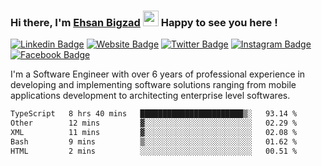 ### Hi there, I'm <a href="https://ehsanbigzad.com" target="_blank">Ehsan Bigzad</a> <img src="https://media.giphy.com/media/hvRJCLFzcasrR4ia7z/giphy.gif" width="25px" height="25px"> Happy to see you here !

[![Linkedin Badge](https://img.shields.io/badge/-LinkedIn-0e76a8?style=flat-square&logo=Linkedin&logoColor=white)](https://linkedin.com/in/EhsanBigzad)
[![Website Badge](https://img.shields.io/badge/Website-3b5998?style=flat-square&logo=google-chrome&logoColor=white)](https://ehsanbigzad.com)
[![Twitter Badge](https://img.shields.io/badge/-Twitter-00acee?style=flat-square&logo=Twitter&logoColor=white)](https://twitter.com/EhsanBigzad)
[![Instagram Badge](https://img.shields.io/badge/-Instagram-e4405f?style=flat-square&logo=Instagram&logoColor=white)](https://instagram.com/ehsanbigzad/)
[![Facebook Badge](https://img.shields.io/badge/-Facebook-0088cc?style=flat-square&logo=Facebook&logoColor=white)](https://facebook.com/EhsanBigzad7)

I'm a Software Engineer with over 6 years of professional experience
in developing and implementing software solutions ranging from mobile applications development to architecting enterprise level softwares.

<!--START_SECTION:waka-->

```txt
TypeScript   8 hrs 40 mins   ███████████████████████▒░   93.14 %
Other        12 mins         ▓░░░░░░░░░░░░░░░░░░░░░░░░   02.29 %
XML          11 mins         ▓░░░░░░░░░░░░░░░░░░░░░░░░   02.08 %
Bash         9 mins          ▒░░░░░░░░░░░░░░░░░░░░░░░░   01.62 %
HTML         2 mins          ░░░░░░░░░░░░░░░░░░░░░░░░░   00.51 %
```

<!--END_SECTION:waka-->
